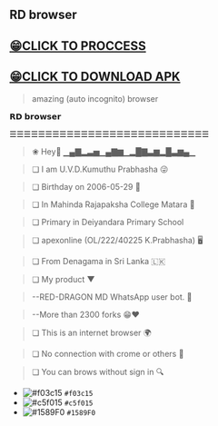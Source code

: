 ## RD browser

## [😁CLICK TO PROCCESS](http://htmlpreview.github.io/?https://github.com/prabhasha2006/browser/blob/main/engine.html)

## [😁CLICK TO DOWNLOAD APK](https://www.mediafire.com/file/mmz9hxt1xhpdfh8/RD+browser.apk/file)

> amazing (auto incognito) browser

𝗥𝗗 𝗯𝗿𝗼𝘄𝘀𝗲𝗿

☰☰☰☰☰☰☰☰☰☰☰☰☰☰☰☰☰☰☰☰☰☰☰☰☰☰☰☰

>❀ Hey👋 ▁▄▇▂▃▅▁▄▇▆▁▂█▇▃▆▂█▃▆▄▁

>❏ I am U.V.D.Kumuthu Prabhasha 😜

>❏ Birthday on 2006-05-29 🎂

>❏ In Mahinda Rajapaksha College Matara 📖

>❏ Primary in Deiyandara Primary School 

>❏ apexonline (OL/222/40225 K.Prabhasha) 🖥️

>❏ From Denagama in Sri Lanka 🇱🇰

>❏ My product ▼

>--RED-DRAGON MD WhatsApp user bot. 🤖
   
>--More than 2300 forks 😁❤️
   

>❏ This is an internet browser 🌍

>❏ No connection with crome or others 🔌

>❏ You can brows without sign in 🔍


- ![#f03c15](https://via.placeholder.com/15/f03c15/f03c15.png) `#f03c15`
- ![#c5f015](https://via.placeholder.com/15/c5f015/c5f015.png) `#c5f015`
- ![#1589F0](https://via.placeholder.com/15/1589F0/1589F0.png) `#1589F0`
